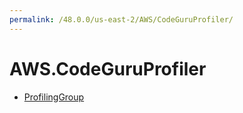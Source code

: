 ```yaml
---
permalink: /48.0.0/us-east-2/AWS/CodeGuruProfiler/
---
```


# AWS.CodeGuruProfiler



* [ProfilingGroup](ProfilingGroup.md)